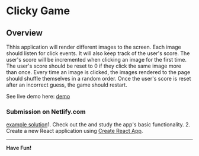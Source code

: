 # Clicky Game

## Overview

Thhis application will render different images to the screen. Each image should listen for click events.
It will also keep track of the user's score. 
The user's score will be incremented when clicking an image for the first time. 
The user's score should be reset to 0 if they click the same image more than once.
Every time an image is clicked, the images rendered to the page should shuffle themselves in a random order.
Once the user's score is reset after an incorrect guess, the game should restart.

See live demo here: [demo](https://5cad39e8475de0f6c6ac1d4d--laughing-swartz-a6d3c7.netlify.com/)

### Submission on Netlify.com


[example solution](https://clicky-game.netlify.com/)1. Check out the 
and study the app's basic functionality.
2. Create a new React application using [Create React App](https://github.com/facebookincubator/create-react-app).

- - -

**Have Fun!**
